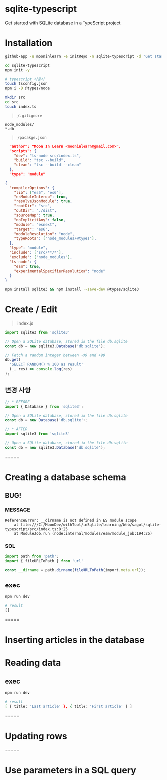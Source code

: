 # sqlite-typescript
Get started with SQLite database in a TypeScript project

# Installation

```bash
github-app -u mooninlearn -e initRepo -n sqlite-typescript -d "Get started with SQLite database in a TypeScript project"

cd sqlite-typescript
npm init -y

# typescript 사용시
touch tsconfig.json
npm i -D @types/node

mkdir src
cd src
touch index.ts
```

> `/.gitignore`
```
node_modules/
*.db
```

> `/pacakge.json`

```json
  "author": "Moon In Learn <mooninlearn@gmail.com>",
  "scripts": {
    "dev": "ts-node src/index.ts",
    "build": "tsc --build",
    "clean": "tsc --build --clean"
  },
  "type": "module"
```

```json
{
  "compilerOptions": {
    "lib": ["es5", "es6"],
    "esModuleInterop": true,
    "resolveJsonModule": true,
    "rootDir": "src",
    "outDir": "./dist",
    "sourceMap": true,
    "noImplicitAny": false,
    "module": "esnext",
    "target": "es6",
    "moduleResolution": "node",
    "typeRoots": ["node_modules/@types"],
  },
  "type": "module",
  "include": ["src/**/*"],
  "exclude": ["node_modules"],
  "ts-node": {
    "esm": true,
    "experimentalSpecifierResolution": "node"
  }
}
```


```bash
npm install sqlite3 && npm install --save-dev @types/sqlite3
```

# Create / Edit

> index.js
```js
import sqlite3 from 'sqlite3'

// Open a SQLite database, stored in the file db.sqlite
const db = new sqlite3.Database('db.sqlite');

// Fetch a random integer between -99 and +99
db.get(
  'SELECT RANDOM() % 100 as result',
  (_, res) => console.log(res)
);
```

## 변경 사항
```js
// * BEFORE
import { Database } from 'sqlite3';

// Open a SQLite database, stored in the file db.sqlite
const db = new Database('db.sqlite');

// * AFTER
import sqlite3 from 'sqlite3'

// Open a SQLite database, stored in the file db.sqlite
const db = new sqlite3.Database('db.sqlite');
```

=====

# Creating a database schema

## BUG!
### MESSAGE
```
ReferenceError: __dirname is not defined in ES module scope
    at file:///C:/MoonDev/withTool/inSqlite/learning/Web/sagot/sqlite-typescript/src/index.ts:8:25  
    at ModuleJob.run (node:internal/modules/esm/module_job:194:25)
```

### SOL
```ts
import path from 'path';
import { fileURLToPath } from 'url';

const __dirname = path.dirname(fileURLToPath(import.meta.url));
```

## exec

```bash
npm run dev

# result
[]
```

=====
# Inserting articles in the database

# Reading data

## exec

```bash
npm run dev

# result
[ { title: 'Last article' }, { title: 'First article' } ]
```

=====

# Updating rows

=====

# Use parameters in a SQL query
